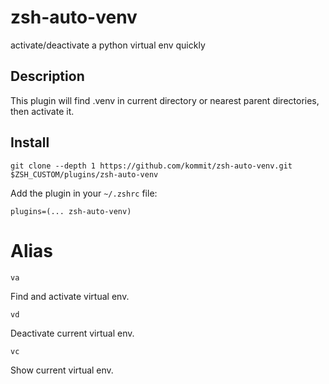 # zsh-auto-venv

activate/deactivate a python virtual env quickly

## Description
This plugin will find .venv in current directory or nearest parent directories, then activate it.


## Install

    git clone --depth 1 https://github.com/kommit/zsh-auto-venv.git $ZSH_CUSTOM/plugins/zsh-auto-venv

Add the plugin in your `~/.zshrc` file:

    plugins=(... zsh-auto-venv)

# Alias
    va
Find and activate virtual env.

    vd
Deactivate current virtual env.

    vc
Show current virtual env.